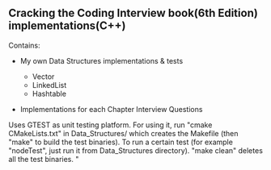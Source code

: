 Cracking the Coding Interview book(6th Edition) implementations(C++)
--------------------------------------------------------------------

Contains: 
  - My own Data Structures implementations & tests
    - Vector
    - LinkedList
    - Hashtable
    
  - Implementations for each Chapter Interview Questions

Uses GTEST as unit testing platform. For using it, run "cmake CMakeLists.txt" in Data_Structures/ which creates the Makefile (then "make" to build the test binaries). To run a certain test (for example "nodeTest", just run it from Data_Structures directory). "make clean" deletes all the test binaries.
"
